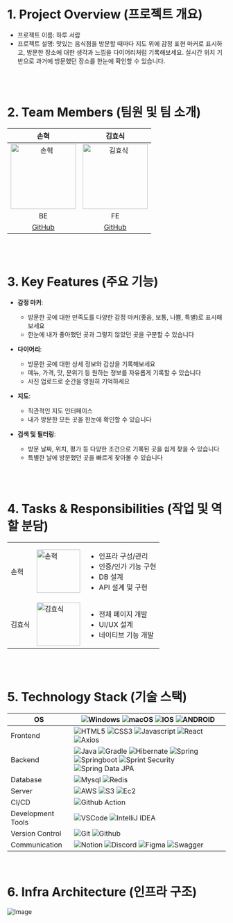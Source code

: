 <a href="https://club-project-one.vercel.app/" target="_blank">
</a>

<br/>
<br/>


# 1. Project Overview (프로젝트 개요)
- 프로젝트 이름: 하루 서랍
- 프로젝트 설명: 맛있는 음식점을 방문할 때마다 지도 위에 감정 표현 마커로 표시하고, 방문한 장소에 대한 생각과 느낌을 다이어리처럼 기록해보세요. 실시간 위치 기반으로 과거에 방문했던 장소를 한눈에 확인할 수 있습니다.

<br/>
<br/>

# 2. Team Members (팀원 및 팀 소개)
|                                                        손혁                                                         |                                           김효식                                           |
|:-----------------------------------------------------------------------------------------------------------------:|:---------------------------------------------------------------------------------------:|
| <img src="https://github.com/user-attachments/assets/c1c2b1e3-656d-4712-98ab-a15e91efa2da" alt="손혁" width="150"> | <img src="https://avatars.githubusercontent.com/u/141008555?v=4" alt="김효식" width="150"> |
|                                                        BE                                                         |                                           FE                                            |
|                                       [GitHub](https://github.com/SonHyeok)                                        |                         [GitHub](https://github.com/SikHyoKim)                          |

<br/>
<br/>

# 3. Key Features (주요 기능)
- **감정 마커**:
    - 방문한 곳에 대한 만족도를 다양한 감정 마커(좋음, 보통, 나쁨, 특별)로 표시해보세요
    - 한눈에 내가 좋아했던 곳과 그렇지 않았던 곳을 구분할 수 있습니다

- **다이어리**:
    - 방문한 곳에 대한 상세 정보와 감상을 기록해보세요
    - 메뉴, 가격, 맛, 분위기 등 원하는 정보를 자유롭게 기록할 수 있습니다
    - 사진 업로드로 순간을 영원히 기억하세요

- **지도**:
    - 직관적인 지도 인터페이스
    - 내가 방문한 모든 곳을 한눈에 확인할 수 있습니다

- **검색 및 필터링**:
    - 방문 날짜, 위치, 평가 등 다양한 조건으로 기록된 곳을 쉽게 찾을 수 있습니다
    - 특별한 날에 방문했던 곳을 빠르게 찾아볼 수 있습니다

<br/>
<br/>

# 4. Tasks & Responsibilities (작업 및 역할 분담)
|     |                                                                                                                   |                                                                                   |
|-----|-------------------------------------------------------------------------------------------------------------------|-----------------------------------------------------------------------------------|
| 손혁  | <img src="https://github.com/user-attachments/assets/c1c2b1e3-656d-4712-98ab-a15e91efa2da" alt="손혁" width="100">  | <ul><li>인프라 구성/관리</li><li>인증/인가 기능 구현</li><li>DB 설계</li><li>API 설계 및 구현</li></ul> |
| 김효식 | <img src="https://avatars.githubusercontent.com/u/141008555?v=4" alt="김효식" width="100"> | <ul><li>전체 페이지 개발</li><li>UI/UX 설계</li><li>네이티브 기능 개발</li></ul>                   |

<br/>
<br/>

# 5. Technology Stack (기술 스택)

OS | ![Windows](https://img.shields.io/badge/Windows-0078D6?style=for-the-badge&logo=windows&logoColor=white) ![macOS](https://img.shields.io/badge/mac%20os-000000?style=for-the-badge&logo=macos&logoColor=F0F0F0) ![IOS](https://img.shields.io/badge/iOS-000000?style=for-the-badge&logo=ios&logoColor=white) ![ANDROID](	https://img.shields.io/badge/Android-3DDC84?style=for-the-badge&logo=android&logoColor=white)
--- | --- |
Frontend | ![HTML5](https://user-images.githubusercontent.com/97425158/161745161-566f015b-0ec2-4bba-82aa-f3bb7498bdd7.svg) ![CSS3](https://user-images.githubusercontent.com/97425158/161745198-92ff3896-7ce0-4946-a8b4-e6d23223eb3b.svg) ![Javascript](https://user-images.githubusercontent.com/97425158/161745127-a3fa5ed0-ceb6-427a-94d1-834d762fd3b4.svg) ![React](https://img.shields.io/badge/React_Native-20232A?style=for-the-badge&logo=react&logoColor=61DAFB) ![Axios](https://user-images.githubusercontent.com/97425158/161745239-453b4075-7bd0-4c63-9c5a-5c1d76021b8d.svg)
Backend | ![Java](https://img.shields.io/badge/Java-ED8B00?style=for-the-badge&logo=openjdk&logoColor=whit) ![Gradle](https://img.shields.io/badge/gradle-02303A?style=for-the-badge&logo=gradle&logoColor=white) ![Hibernate](https://img.shields.io/badge/Hibernate-59666C?style=for-the-badge&logo=Hibernate&logoColor=white) ![Spring](https://img.shields.io/badge/Spring-6DB33F?style=for-the-badge&logo=Spring&logoColor=white) ![Springboot](https://img.shields.io/badge/Springboot-6DB33F?style=for-the-badge&logo=Springboot&logoColor=white) ![Sprint Security](https://img.shields.io/badge/springsecurity-6DB33F?style=for-the-badge&logo=springsecurity&logoColor=white) ![Spring Data JPA]()
Database | ![Mysql](https://img.shields.io/badge/mysql-4479A1?style=for-the-badge&logo=mysql&logoColor=white) ![Redis](https://img.shields.io/badge/redis-DC382D?style=for-the-badge&logo=redis&logoColor=white)
Server | ![AWS](https://img.shields.io/badge/aws-232F3E?style=for-the-badge&logo=AmazonAWS&logoColor=white) ![S3](https://img.shields.io/badge/AmazonS3-569A31?style=for-the-badge&logo=AmazonS3&logoColor=white) ![Ec2](https://img.shields.io/badge/Amazon%20EC2-FF9900?style=for-the-badge&logo=Amazon%20EC2&logoColor=white)
CI/CD | ![Github Action](https://img.shields.io/badge/GitHubActions-2088FF?style=for-the-badge&logo=GitHubActions&logoColor=white) 
Development Tools | ![VSCode](https://img.shields.io/badge/visualstudiocode-007ACC?style=for-the-badge&logo=visualstudiocode&logoColor=white) ![IntelliJ IDEA](https://img.shields.io/badge/IntelliJIDEA-000000.svg?style=for-the-badge&logo=intellij-idea&logoColor=white)
Version Control | ![Git](https://img.shields.io/badge/git-F05032?style=for-the-badge&logo=git&logoColor=white) ![Github](https://img.shields.io/badge/github-181717?style=for-the-badge&logo=github&logoColor=white)
Communication |  ![Notion](https://img.shields.io/badge/Notion-%23000000.svg?style=for-the-badge&logo=notion&logoColor=white) ![Discord](https://img.shields.io/badge/Discord-%235865F2.svg?style=for-the-badge&logo=discord&logoColor=white) ![Figma](https://img.shields.io/badge/figma-%23F24E1E.svg?style=for-the-badge&logo=figma&logoColor=white) ![Swagger](https://img.shields.io/badge/-Swagger-%23Clojure?style=for-the-badge&logo=swagger&logoColor=white)

<br/>

# 6. Infra Architecture (인프라 구조)
![Image](https://github.com/user-attachments/assets/b1b43a3f-15f7-4664-8f46-a72af7d620af)
